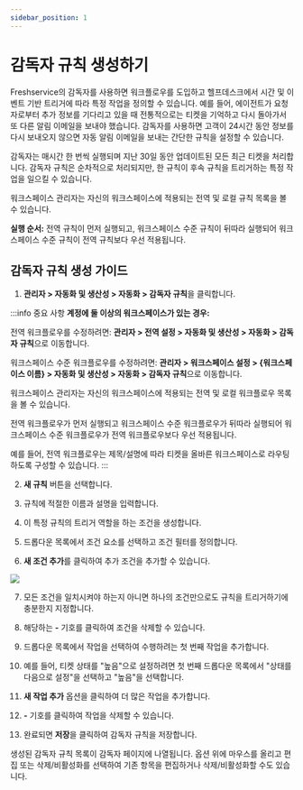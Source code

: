 ```yaml
---
sidebar_position: 1
---
```


# 감독자 규칙 생성하기

Freshservice의 감독자를 사용하면 워크플로우를 도입하고 헬프데스크에서 시간 및 이벤트 기반 트리거에 따라 특정 작업을 정의할 수 있습니다. 예를 들어, 에이전트가 요청자로부터 추가 정보를 기다리고 있을 때 전통적으로는 티켓을 기억하고 다시 돌아가서 또 다른 알림 이메일을 보내야 했습니다. 감독자를 사용하면 고객이 24시간 동안 정보를 다시 보내오지 않으면 자동 알림 이메일을 보내는 간단한 규칙을 설정할 수 있습니다.

감독자는 매시간 한 번씩 실행되며 지난 30일 동안 업데이트된 모든 최근 티켓을 처리합니다. 감독자 규칙은 순차적으로 처리되지만, 한 규칙이 후속 규칙을 트리거하는 특정 작업을 일으킬 수 있습니다.

워크스페이스 관리자는 자신의 워크스페이스에 적용되는 전역 및 로컬 규칙 목록을 볼 수 있습니다.

**실행 순서:** 전역 규칙이 먼저 실행되고, 워크스페이스 수준 규칙이 뒤따라 실행되어 워크스페이스 수준 규칙이 전역 규칙보다 우선 적용됩니다.

## 감독자 규칙 생성 가이드

1. **관리자 > 자동화 및 생산성 > 자동화 > 감독자 규칙**을 클릭합니다.

:::info 중요 사항
**계정에 둘 이상의 워크스페이스가 있는 경우:**

전역 워크플로우를 수정하려면: **관리자 > 전역 설정 > 자동화 및 생산성 > 자동화 > 감독자 규칙**으로 이동합니다.

워크스페이스 수준 워크플로우를 수정하려면: **관리자 > 워크스페이스 설정 > &#123;워크스페이스 이름&#125; > 자동화 및 생산성 > 자동화 > 감독자 규칙**으로 이동합니다.

워크스페이스 관리자는 자신의 워크스페이스에 적용되는 전역 및 로컬 워크플로우 목록을 볼 수 있습니다.

전역 워크플로우가 먼저 실행되고 워크스페이스 수준 워크플로우가 뒤따라 실행되어 워크스페이스 수준 워크플로우가 전역 워크플로우보다 우선 적용됩니다.

예를 들어, 전역 워크플로우는 제목/설명에 따라 티켓을 올바른 워크스페이스로 라우팅하도록 구성할 수 있습니다.
:::

2. **새 규칙** 버튼을 선택합니다.

3. 규칙에 적절한 이름과 설명을 입력합니다.

4. 이 특정 규칙의 트리거 역할을 하는 조건을 생성합니다.

5. 드롭다운 목록에서 조건 요소를 선택하고 조건 필터를 정의합니다.

6. **새 조건 추가**를 클릭하여 추가 조건을 추가할 수 있습니다.

<img src="https://s3.amazonaws.com/cdn.freshdesk.com/data/helpdesk/attachments/production/50000038372/original/Eo86eZyi6OZQ5qAcUMxYehC0OA-vX5OlTQ.png?1563877439"  />

7. 모든 조건을 일치시켜야 하는지 아니면 하나의 조건만으로도 규칙을 트리거하기에 충분한지 지정합니다.

8. 해당하는 **-** 기호를 클릭하여 조건을 삭제할 수 있습니다.

9. 드롭다운 목록에서 작업을 선택하여 수행하려는 첫 번째 작업을 추가합니다.

10. 예를 들어, 티켓 상태를 "높음"으로 설정하려면 첫 번째 드롭다운 목록에서 "상태를 다음으로 설정"을 선택하고 "높음"을 선택합니다.

11. **새 작업 추가** 옵션을 클릭하여 더 많은 작업을 추가합니다.

12. **-** 기호를 클릭하여 작업을 삭제할 수 있습니다.

13. 완료되면 **저장**을 클릭하여 감독자 규칙을 저장합니다.

생성된 감독자 규칙 목록이 감독자 페이지에 나열됩니다. 옵션 위에 마우스를 올리고 편집 또는 삭제/비활성화를 선택하여 기존 항목을 편집하거나 삭제/비활성화할 수도 있습니다.